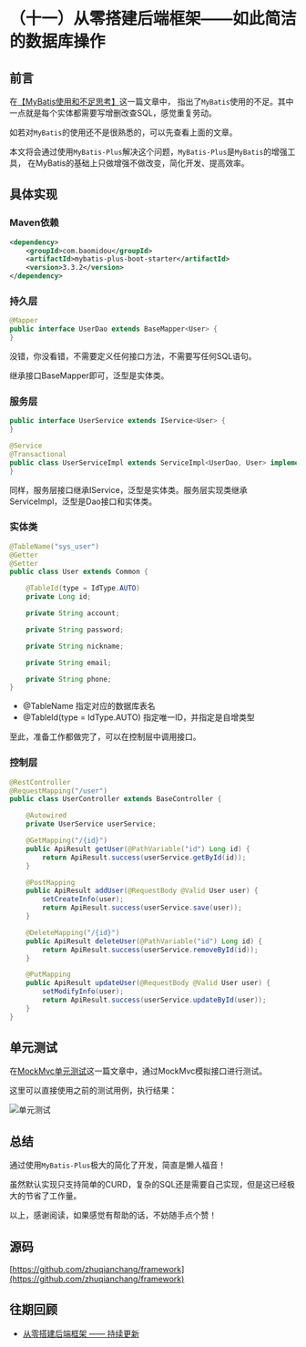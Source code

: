 # （十一）从零搭建后端框架——如此简洁的数据库操作

## 前言
在[【MyBatis使用和不足思考】](https://juejin.im/post/5ed4a5046fb9a047e84f61b3)这一篇文章中，
指出了`MyBatis`使用的不足。其中一点就是每个实体都需要写增删改查SQL，感觉重复劳动。

如若对`MyBatis`的使用还不是很熟悉的，可以先查看上面的文章。

本文将会通过使用`MyBatis-Plus`解决这个问题，`MyBatis-Plus`是`MyBatis`的增强工具，
在MyBatis的基础上只做增强不做改变，简化开发、提高效率。

## 具体实现

### Maven依赖
```xml
<dependency>
    <groupId>com.baomidou</groupId>
    <artifactId>mybatis-plus-boot-starter</artifactId>
    <version>3.3.2</version>
</dependency>
```

### 持久层
```java
@Mapper
public interface UserDao extends BaseMapper<User> {
}
```
没错，你没看错，不需要定义任何接口方法，不需要写任何SQL语句。

继承接口BaseMapper即可，泛型是实体类。

### 服务层
```java
public interface UserService extends IService<User> {
}
```

```java
@Service
@Transactional
public class UserServiceImpl extends ServiceImpl<UserDao, User> implements UserService {
}
```
同样，服务层接口继承IService，泛型是实体类。服务层实现类继承ServiceImpl，泛型是Dao接口和实体类。

### 实体类
```java
@TableName("sys_user")
@Getter
@Setter
public class User extends Common {

    @TableId(type = IdType.AUTO)
    private Long id;

    private String account;

    private String password;

    private String nickname;

    private String email;

    private String phone;
}
```
* @TableName 指定对应的数据库表名
* @TableId(type = IdType.AUTO) 指定唯一ID，并指定是自增类型

至此，准备工作都做完了，可以在控制层中调用接口。

### 控制层
```java
@RestController
@RequestMapping("/user")
public class UserController extends BaseController {

    @Autowired
    private UserService userService;

    @GetMapping("/{id}")
    public ApiResult getUser(@PathVariable("id") Long id) {
        return ApiResult.success(userService.getById(id));
    }

    @PostMapping
    public ApiResult addUser(@RequestBody @Valid User user) {
        setCreateInfo(user);
        return ApiResult.success(userService.save(user));
    }

    @DeleteMapping("/{id}")
    public ApiResult deleteUser(@PathVariable("id") Long id) {
        return ApiResult.success(userService.removeById(id));
    }

    @PutMapping
    public ApiResult updateUser(@RequestBody @Valid User user) {
        setModifyInfo(user);
        return ApiResult.success(userService.updateById(user));
    }
}
```

## 单元测试
在[MockMvc单元测试](https://juejin.im/post/5ed75787e51d45786672bb06)这一篇文章中，通过MockMvc模拟接口进行测试。

这里可以直接使用之前的测试用例，执行结果：

<div align="left">
    <img src="https://user-gold-cdn.xitu.io/2020/6/5/17281f49539e21d5?w=546&h=228&f=png&s=27907" alt="单元测试"/>
</div>

## 总结
通过使用`MyBatis-Plus`极大的简化了开发，简直是懒人福音！

虽然默认实现只支持简单的CURD，复杂的SQL还是需要自己实现，但是这已经极大的节省了工作量。

以上，感谢阅读，如果感觉有帮助的话，不妨随手点个赞！

## 源码
[https://github.com/zhuqianchang/framework](https://github.com/zhuqianchang/framework)

## 往期回顾
* [从零搭建后端框架 —— 持续更新](https://juejin.im/post/5ecba061f265da76ee1f4635)